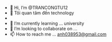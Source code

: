 - 👋 Hi, I’m @TRANCONGTU12
- 👀 Tôi quan tâm đến technology
-
- 🌱 I’m currently learning ... university
- 💞️ I’m looking to collaborate on ...
- 📫 How to reach me ... anh038953@gmail.com

<!---
TRANCONGTU12/TRANCONGTU12 is a ✨ special ✨ repository because its `README.md` (this file) appears on your GitHub profile.
You can click the Preview link to take a look at your changes.
--->
